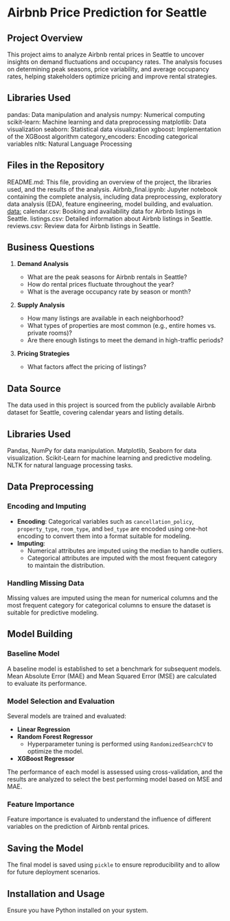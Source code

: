 # Airbnb Price Prediction for Seattle

## Project Overview
This project aims to analyze Airbnb rental prices in Seattle to uncover insights on demand fluctuations and occupancy rates. The analysis focuses on determining peak seasons, price variability, and average occupancy rates, helping stakeholders optimize pricing and improve rental strategies.

## Libraries Used
pandas: Data manipulation and analysis
numpy: Numerical computing
scikit-learn: Machine learning and data preprocessing
matplotlib: Data visualization
seaborn: Statistical data visualization
xgboost: Implementation of the XGBoost algorithm
category_encoders: Encoding categorical variables
nltk: Natural Language Processing

## Files in the Repository
README.md: This file, providing an overview of the project, the libraries used, and the results of the analysis.
Airbnb_final.ipynb: Jupyter notebook containing the complete analysis, including data preprocessing, exploratory data analysis (EDA), feature engineering, model building, and evaluation.
[data:](https://www.kaggle.com/datasets/airbnb/seattle/data)
calendar.csv: Booking and availability data for Airbnb listings in Seattle.
listings.csv: Detailed information about Airbnb listings in Seattle.
reviews.csv: Review data for Airbnb listings in Seattle.

## Business Questions
1. **Demand Analysis**
   - What are the peak seasons for Airbnb rentals in Seattle?
   - How do rental prices fluctuate throughout the year?
   - What is the average occupancy rate by season or month?

2. **Supply Analysis**
   - How many listings are available in each neighborhood?
   - What types of properties are most common (e.g., entire homes vs. private rooms)?
   - Are there enough listings to meet the demand in high-traffic periods?

3. **Pricing Strategies**
   - What factors affect the pricing of listings?

## Data Source
The data used in this project is sourced from the publicly available Airbnb dataset for Seattle, covering calendar years and listing details.

## Libraries Used
Pandas, NumPy for data manipulation.
Matplotlib, Seaborn for data visualization.
Scikit-Learn for machine learning and predictive modeling.
NLTK for natural language processing tasks.

## Data Preprocessing
### Encoding and Imputing
- **Encoding**: Categorical variables such as `cancellation_policy`, `property_type`, `room_type`, and `bed_type` are encoded using one-hot encoding to convert them into a format suitable for modeling.
- **Imputing**:
  - Numerical attributes are imputed using the median to handle outliers.
  - Categorical attributes are imputed with the most frequent category to maintain the distribution.

### Handling Missing Data
Missing values are imputed using the mean for numerical columns and the most frequent category for categorical columns to ensure the dataset is suitable for predictive modeling.

## Model Building
### Baseline Model
A baseline model is established to set a benchmark for subsequent models. Mean Absolute Error (MAE) and Mean Squared Error (MSE) are calculated to evaluate its performance.

### Model Selection and Evaluation
Several models are trained and evaluated:
- **Linear Regression**
- **Random Forest Regressor**
  - Hyperparameter tuning is performed using `RandomizedSearchCV` to optimize the model.
- **XGBoost Regressor**

The performance of each model is assessed using cross-validation, and the results are analyzed to select the best performing model based on MSE and MAE.

### Feature Importance
Feature importance is evaluated to understand the influence of different variables on the prediction of Airbnb rental prices.

## Saving the Model
The final model is saved using `pickle` to ensure reproducibility and to allow for future deployment scenarios.

## Installation and Usage
Ensure you have Python installed on your system.
